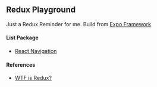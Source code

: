 ## Redux Playground ##
Just a Redux Reminder for me. Build from [Expo Framework](https://expo.dev/)

#### List Package ####
- [React Navigation](https://reactnavigation.org/)

#### References ####
- [WTF is Redux?](https://youtu.be/KcC8KZ_Ga2M)
